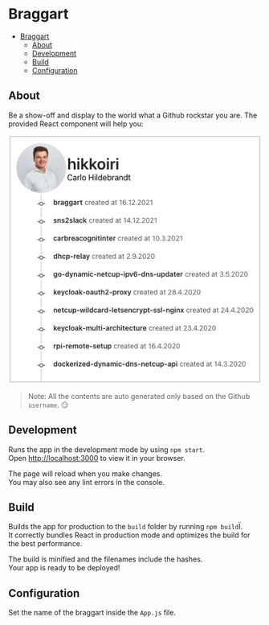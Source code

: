 # Braggart

- [Braggart](#braggart)
  - [About](#about)
  - [Development](#development)
  - [Build](#build)
  - [Configuration](#configuration)

## About
Be a show-off and display to the world what a Github rockstar you are. The provided React component will help you:

![Sample](./doc/img/sample.png)

> Note: All the contents are auto generated only based on the Github `username`. 😏

## Development
Runs the app in the development mode by using `npm start`. \
Open [http://localhost:3000](http://localhost:3000) to view it in your browser.

The page will reload when you make changes.\
You may also see any lint errors in the console.


## Build

Builds the app for production to the `build` folder by running `npm build`Ï.\
It correctly bundles React in production mode and optimizes the build for the best performance.

The build is minified and the filenames include the hashes.\
Your app is ready to be deployed!


## Configuration

Set the name of the braggart inside the `App.js` file.
